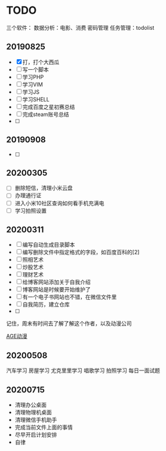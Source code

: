 # TODO

三个软件：
数据分析：电影、消费
密码管理
任务管理：todolist
## 20190825
- [x] 打，打个大西瓜
- [ ] 写一个脚本
- [ ] 学习PHP
- [ ] 学习VIM
- [ ] 学习JS
- [ ] 学习SHELL
- [ ] 完成百度之星初赛总结
- [ ] 完成steam账号总结
- [ ] 

## 20190908
- [ ] 

## 20200305
- [ ] 删除短信，清理小米云盘
- [ ] 办理通行证
- [ ] 进入小米10社区查询如何看手机充满电
- [ ] 学习拍照设置

## 20200311
- [ ] 编写自动生成目录脚本
- [ ] 编写删除文件中指定格式的字段，如百度百科的[2]
- [ ] 照相艺术
- [ ] 炒股艺术
- [ ] 理财艺术
- [ ] 给博客网站添加关于自我介绍
- [ ]  博客网站是时候要开始维护了
- [ ]  有一个电子书网站也不错，在微信文件里
- [ ]  自我简历，建立仓库
- [ ] 


记住，周末有时间去了解了解这个作者，以及动漫公司

[AGE动漫](https://www.agefans.tv/)


## 20200508
汽车学习
房屋学习
尤克里里学习
唱歌学习
拍照学习
每日一面试题


## 20200715
- 清理办公桌面
- 清理物理机桌面
- 清理微信手机助手
- 完成当前文件上面的事情
- 尽早开启计划安排
- 自律








